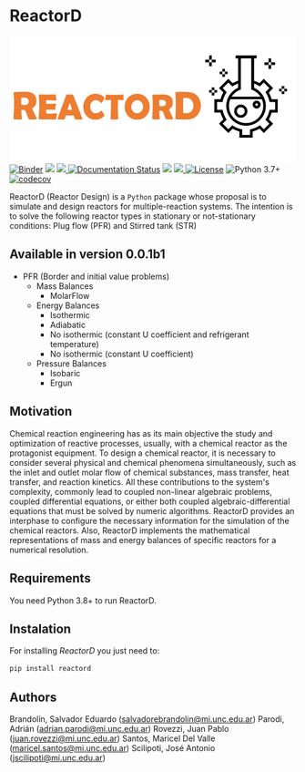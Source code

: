 # ReactorD

![logo](https://raw.githubusercontent.com/SalvadorBrandolin/ReactorD/main/logo.png)  
[![Binder](https://mybinder.org/badge_logo.svg)](https://mybinder.org/v2/gh/SalvadorBrandolin/ReactorD/HEAD)
<a href="https://codeclimate.com/github/SalvadorBrandolin/ReactorD/maintainability"><img src="https://api.codeclimate.com/v1/badges/a864fbe28176d9a5d410/maintainability" /></a>
<a href="https://github.com/SalvadorBrandolin/ReactorD/actions/workflows/ci.yml">
<img src="https://github.com/SalvadorBrandolin/ReactorD/actions/workflows/ci.yml/badge.svg">
</a> 
<a href='https://reactord.readthedocs.io/en/latest/?badge=latest'>
<img src='https://readthedocs.org/projects/reactord/badge/?version=latest'
alt='Documentation Status'/></a> <a href="https://github.com/leliel12/diseno_sci_sfw">
<img src="https://camo.githubusercontent.com/69644832889fa9dfcdb974614129be2fda8e4591989fd713a983a21e7fd8d1ad/68747470733a2f2f696d672e736869656c64732e696f2f62616467652f4469536f6674436f6d7043692d46414d41462d666664613030"></a>
<a href='https://pypi.org/project/reactord/'>
<img src='https://img.shields.io/pypi/v/reactord'>
</a>
[![License](https://img.shields.io/badge/License-MIT-blue.svg)](https://tldrlegal.com/license/mit-license)
![Python 3.7+](https://img.shields.io/badge/python-3.7+-blue.svg)
[![codecov](https://codecov.io/gh/SalvadorBrandolin/ReactorD/branch/main/graph/badge.svg?token=6E0U0F9AYU)](https://codecov.io/gh/SalvadorBrandolin/ReactorD)

ReactorD (Reactor Design) is a `Python` package whose proposal is to simulate 
and design reactors for multiple-reaction systems. The intention is to solve 
the following reactor types in stationary or not-stationary conditions: Plug 
flow (PFR) and Stirred tank (STR) 

## Available in version 0.0.1b1
- PFR (Border and initial value problems)
    - Mass Balances
        - MolarFlow
    - Energy Balances
        - Isothermic
        - Adiabatic
        - No isothermic (constant U coefficient and refrigerant temperature)
        - No isothermic (constant U coefficient)
    - Pressure Balances
        - Isobaric
        - Ergun


## Motivation
Chemical reaction engineering has as its main objective the study and 
optimization of reactive processes, usually, with a chemical reactor as the 
protagonist equipment. To design a chemical reactor, it is necessary to 
consider several physical and chemical phenomena simultaneously, such as the 
inlet and outlet molar flow of chemical substances, mass transfer, heat 
transfer, and reaction kinetics. All these contributions to the system's 
complexity, commonly lead to coupled non-linear algebraic problems, coupled 
differential equations, or either both coupled algebraic-differential 
equations that must be solved by numeric algorithms. ReactorD provides an 
interphase to configure the necessary information for the simulation of the 
chemical reactors. Also, ReactorD implements the mathematical representations 
of mass and energy balances of specific reactors for a numerical resolution.

## Requirements
You need Python 3.8+ to run ReactorD.

## Instalation
For installing _ReactorD_ you just need to:

```sh
pip install reactord
```

## Authors
Brandolín, Salvador Eduardo
(<a href=salvadorebrandolin@mi.unc.edu.ar>salvadorebrandolin@mi.unc.edu.ar</a>)
Parodi, Adrián
(<a href=adrian.parodi@mi.unc.edu.ar>adrian.parodi@mi.unc.edu.ar</a>)
Rovezzi, Juan Pablo
(<a href=juan.rovezzi@mi.unc.edu.ar>juan.rovezzi@mi.unc.edu.ar</a>)
Santos, Maricel Del Valle
(<a href=maricel.santos@mi.unc.edu.ar>maricel.santos@mi.unc.edu.ar</a>)
Scilipoti, José Antonio
(<a href=jscilipoti@mi.unc.edu.ar>jscilipoti@mi.unc.edu.ar</a>)
